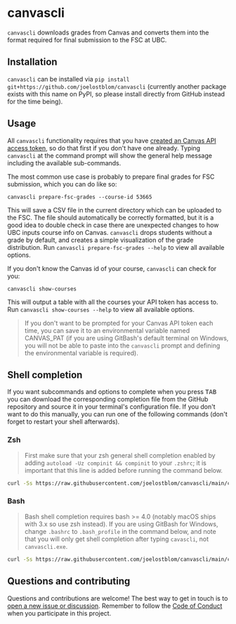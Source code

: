 # canvascli

`canvascli` downloads grades from Canvas
and converts them into the format required
for final submission to the FSC at UBC.

## Installation

`canvascli` can be installed via `pip install git+https://github.com/joelostblom/canvascli`
(currently another package exists with this name on PyPI,
so please install directly from GitHub instead for the time being).

## Usage

All `canvascli` functionality requires that you have [created an Canvas API access
token](https://community.canvaslms.com/t5/Instructor-Guide/How-do-I-manage-API-access-tokens-as-an-instructor/ta-p/1177),
so do that first if you don't have one already.
Typing `canvascli` at the command prompt will show the general help message
including the available sub-commands.

<!--
```text
Usage: canvascli [OPTIONS] COMMAND [ARGS]...

  A CLI to reformat and review Canvas grades.

  Examples:
      # Download grades from canvas and convert them to FSC format
      canvascli prepare-fsc-grades --course-id 53665

      # Show courses accessible by the given API token
      canvascli show-courses

  See the --help for each subcommand for more options.

  If you don't want to be prompted for your Canvas API token, you can save it
  to an environmental variable named CANVAS_PAT.

Options:
  --version  Show the version and exit.
  --help     Show this message and exit.

Commands:
  prepare-fsc-grades       Prepare course grades for FSC submission.
  show-courses             Show courses accessible by the given API token.
```
-->

The most common use case
is probably to prepare final grades for FSC submission,
which you can do like so:

```shell
canvascli prepare-fsc-grades --course-id 53665
```

This will save a CSV file in the current directory
which can be uploaded to the FSC.
The file should automatically be correctly formatted,
but it is a good idea to double check
in case there are unexpected changes
to how UBC inputs course info on Canvas.
`canvascli` drops students without a grade by default,
and creates a simple visualization of the grade distribution.
Run `canvascli prepare-fsc-grades --help`
to view all available options.

If you don't know the Canvas id of your course,
`canvascli` can check for you:

```shell
canvascli show-courses
```

This will output a table with all the courses
your API token has access to.
Run `canvascli show-courses --help`
to view all available options.

> If you don't want to be prompted for your Canvas API token each time,
you can save it to an environmental variable named CANVAS_PAT
(if you are using GitBash's default terminal on Windows,
you will not be able to paste into the `canvascli` prompt
and defining the environmental variable is required).

## Shell completion

If you want subcommands and options to complete when you press <kbd>TAB</kbd>
you can download the corresponding completion file
from the GitHub repository
and source it in your terminal's configuration file.
If you don't want to do this manually,
you can run one of the following commands
(don't forget to restart your shell afterwards).

### Zsh

> First make sure that your zsh general shell completion enabled
by adding `autoload -Uz compinit && compinit` to your `.zshrc`;
it is important that this line is added before running the command below.

```sh
curl -Ss https://raw.githubusercontent.com/joelostblom/canvascli/main/canvascli-complete.zsh > ~/.canvascli-complete.zsh && echo ". ~/.canvascli-complete.zsh" >> ~/.zshrc
```

### Bash

> Bash shell completion requires bash >= 4.0
(notably macOS ships with 3.x so use zsh instead).
If you are using GitBash for Windows,
change `.bashrc` to `.bash_profile` in the command below,
and note that you will only get shell completion after typing `cavascli`,
not `canvascli.exe`.

```sh
curl -Ss https://raw.githubusercontent.com/joelostblom/canvascli/main/canvascli-complete.bash > ~/.canvascli-complete.bash && echo ". ~/.canvascli-complete.bash" >> ~/.bashrc
```

## Questions and contributing

Questions and contributions are welcome!
The best way to get in touch is to
[open a new issue or discussion](https://github.com/joelostblom/canvascli/issues/new/choose).
Remember to follow the [Code of Conduct](CODE_OF_CONDUCT.md)
when you participate in this project.
